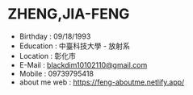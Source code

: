 # ZHENG,JIA-FENG

* Birthday : 09/18/1993
* Education : 中臺科技大學 - 放射系
* Location : 彰化市
* E-Mail : blackdim10102110@gmail.com
* Mobile : 09739795418
* about me web : https://feng-aboutme.netlify.app/
